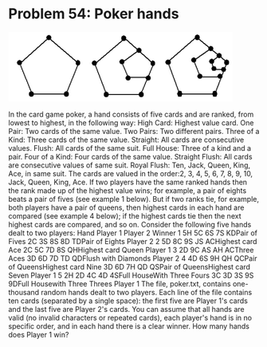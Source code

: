 # Problem 54: Poker hands

![graphic](img054.gif)

In the card game poker, a hand consists of five cards and are ranked,
from lowest to highest, in the following way: High Card: Highest value
card. One Pair: Two cards of the same value. Two Pairs: Two different
pairs. Three of a Kind: Three cards of the same value. Straight: All
cards are consecutive values. Flush: All cards of the same suit. Full
House: Three of a kind and a pair. Four of a Kind: Four cards of the
same value. Straight Flush: All cards are consecutive values of same
suit. Royal Flush: Ten, Jack, Queen, King, Ace, in same suit. The cards
are valued in the order:2, 3, 4, 5, 6, 7, 8, 9, 10, Jack, Queen, King,
Ace. If two players have the same ranked hands then the rank made up of
the highest value wins; for example, a pair of eights beats a pair of
fives (see example 1 below). But if two ranks tie, for example, both
players have a pair of queens, then highest cards in each hand are
compared (see example 4 below); if the highest cards tie then the next
highest cards are compared, and so on. Consider the following five hands
dealt to two players: Hand Player 1 Player 2 Winner 1 5H 5C 6S 7S KDPair
of Fives 2C 3S 8S 8D TDPair of Eights Player 2 2 5D 8C 9S JS ACHighest
card Ace 2C 5C 7D 8S QHHighest card Queen Player 1 3 2D 9C AS AH ACThree
Aces 3D 6D 7D TD QDFlush with Diamonds Player 2 4 4D 6S 9H QH QCPair of
QueensHighest card Nine 3D 6D 7H QD QSPair of QueensHighest card
Seven Player 1 5 2H 2D 4C 4D 4SFull HouseWith Three Fours 3C 3D 3S 9S
9DFull Housewith Three Threes Player 1 The file, poker.txt, contains
one-thousand random hands dealt to two players. Each line of the file
contains ten cards (separated by a single space): the first five are
Player 1's cards and the last five are Player 2's cards. You can assume
that all hands are valid (no invalid characters or repeated cards), each
player's hand is in no specific order, and in each hand there is a clear
winner. How many hands does Player 1 win?